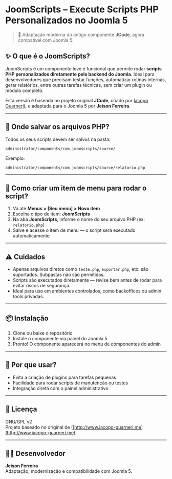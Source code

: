 # JoomScripts – Execute Scripts PHP Personalizados no Joomla 5

> 🔧 Adaptação moderna do antigo componente **JCode**, agora compatível com Joomla 5.

## ✨ O que é o JoomScripts?

JoomScripts é um componente leve e funcional que permite rodar **scripts PHP personalizados diretamente pelo backend do Joomla**. Ideal para desenvolvedores que precisam testar funções, automatizar rotinas internas, gerar relatórios, entre outras tarefas técnicas, sem criar um plugin ou módulo completo.

Esta versão é baseada no projeto original **JCode**, criado por [Iacopo Guarneri](http://www.iacopo-guarneri.me/)), e adaptada para o Joomla 5 por **Jeison Ferreira**.

---

## 📁 Onde salvar os arquivos PHP?

Todos os seus scripts devem ser salvos na pasta:

```
administrator/components/com_joomscripts/source/
```

Exemplo:
```
administrator/components/com_joomscripts/source/relatorio.php
```

---

## 🧩 Como criar um item de menu para rodar o script?

1. Vá até **Menus > [Seu menu] > Novo item**  
2. Escolha o tipo de item: **JoomScripts**
3. Na aba **JoomScripts**, informe o nome do seu arquivo PHP (ex: `relatorio.php`)
4. Salve e acesse o item de menu — o script será executado automaticamente

---

## ⚠️ Cuidados

- Apenas arquivos diretos como `teste.php`, `exportar.php`, etc. são suportados. Subpastas não são permitidas.
- Scripts são executados diretamente — revise bem antes de rodar para evitar riscos de segurança.
- Ideal para uso em ambientes controlados, como backoffices ou admin tools privadas.

---

## 📦 Instalação

1. Clone ou baixe o repositório
2. Instale o componente via painel do Joomla 5
3. Pronto! O componente aparecerá no menu de componentes do admin

---

## 🧠 Por que usar?

- Evita a criação de plugins para tarefas pequenas
- Facilidade para rodar scripts de manutenção ou testes
- Integração direta com o painel administrativo

---

## 📃 Licença

GNU/GPL v2  
Projeto baseado no original de [[http://www.iacopo-guarneri.me](http://www.iacopo-guarneri.me)

---

## 👨‍💻 Desenvolvedor

**Jeison Ferreira**  
Adaptação, modernização e compatibilidade com Joomla 5.
